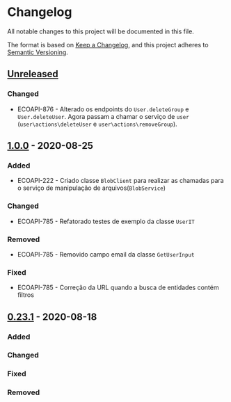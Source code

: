 # Changelog

All notable changes to this project will be documented in this file.

The format is based on [Keep a Changelog](https://keepachangelog.com/en/1.0.0/),
and this project adheres to [Semantic Versioning](https://semver.org/spec/v2.0.0.html).

## [Unreleased]

### Changed

-   ECOAPI-876 - Alterado os endpoints do `User.deleteGroup` e `User.deleteUser`. Agora passam a chamar o serviço de `user` (`user\actions\deleteUser` e `user\actions\removeGroup`).

## [1.0.0] - 2020-08-25

### Added

-   ECOAPI-222 - Criado classe `BlobClient` para realizar as chamadas para o serviço de manipulação de arquivos(`BlobService`)

### Changed

-   ECOAPI-785 - Refatorado testes de exemplo da classe `UserIT`

### Removed

-   ECOAPI-785 - Removido campo email da classe `GetUserInput`

### Fixed

-   ECOAPI-785 - Correção da URL quando a busca de entidades contém filtros

## [0.23.1] - 2020-08-18

### Added

### Changed

### Fixed

### Removed

[Unreleased]: https://github.com/dev-senior-com-br/senior-core-java/compare/v1.0.0...HEAD

[1.0.0]: https://github.com/dev-senior-com-br/senior-core-java/compare/v0.23.1...1.0.0

[0.23.1]: https://github.com/dev-senior-com-br/senior-core-java/compare/v0.1.0...0.23.1

